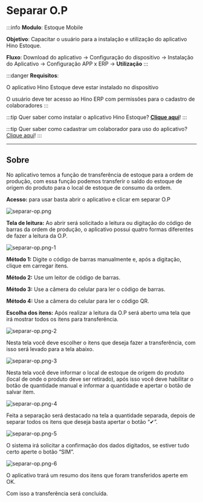 # Separar O.P

:::info
**Modulo**: Estoque Mobile

**Objetivo**: Capacitar o usuário para a instalação e  utilização do aplicativo Hino Estoque.

**Fluxo**: Download do aplicativo → Configuração do dispositivo → Instalação do Aplicativo → Configuração APP x ERP → **Utilização**
:::

:::danger
**Requisitos**: 

O aplicativo Hino Estoque deve estar instalado no dispositivo

O usuário deve ter acesso ao Hino ERP com permissões para o cadastro de colaboradores
:::

:::tip
Quer saber como instalar o aplicativo Hino Estoque? [**Clique aqui**](https://www.notion.so/Instala-o-do-aplicativo-Hino-Estoque-f3a7fe04e1074c80957ab9e6cf84044a?pvs=21)!
:::

:::tip
Quer saber como cadastrar um colaborador para uso do aplicativo? [Clique aqui](https://www.notion.so/Configura-o-APP-x-ERP-1-44a4008387dd4fa39a118bd1c47abd69?pvs=21)!
:::

---

## Sobre

No aplicativo temos a função de transferência de estoque para a ordem de produção, com essa função podemos transferir o saldo do estoque de origem do produto para o local de estoque de consumo da ordem.

**Acesso:** para usar basta abrir o aplicativo e clicar em separar O.P

![separar-op.png](./img/separar-op/separar-op.png)

**Tela de leitura:** Ao abrir será solicitado a leitura ou digitação do código de barras da ordem de produção, o aplicativo possui quatro formas diferentes de fazer a leitura da O.P.

![separar-op.png-1](./img/separar-op/separar-op-1.png)

**Método 1:** Digite o código de barras manualmente e, após a digitação, clique em carregar itens.

**Método 2:** Use um leitor de código de barras.

**Método 3:** Use a câmera do celular para ler o código de barras.

**Método 4:** Use a câmera do celular para ler o código QR.

**Escolha dos itens:** Após realizar a leitura da O.P será aberto uma tela que irá mostrar todos os itens para transferência.

![separar-op.png-2](./img/separar-op/separar-op-2.png)

Nesta tela você deve escolher o itens que deseja fazer a transferência, com isso será levado para a tela abaixo.

![separar-op.png-3](./img/separar-op/separar-op-3.png)

Nesta tela você deve informar o local de estoque de origem do produto (local de onde o produto deve ser retirado), após isso você deve habilitar o botão de quantidade manual e informar a quantidade e apertar o botão de salvar item.

![separar-op.png-4](./img/separar-op/separar-op-4.png)

Feita a separação será destacado na tela a quantidade separada, depois de separar todos os itens que deseja basta apertar o botão “✔”.

![separar-op.png-5](./img/separar-op/separar-op-5.png)

O sistema irá solicitar a confirmação dos dados digitados, se estiver tudo certo aperte o botão “SIM”.

![separar-op.png-6](./img/separar-op/separar-op-6.png)

O aplicativo trará um resumo dos itens que foram transferidos aperte em OK.

Com isso a transferência será concluída.